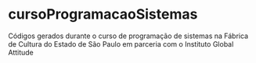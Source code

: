 # cursoProgramacaoSistemas
Códigos gerados durante o curso de programação de sistemas na Fábrica de Cultura do Estado de São Paulo em parceria com o Instituto Global Attitude

